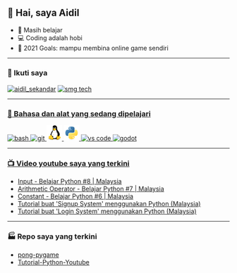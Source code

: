 ## 👋  Hai, saya Aidil

- 🏫 Masih belajar
- 💻 Coding adalah hobi
- 🥅 2021 Goals: mampu membina online game sendiri

---

### 🔗  Ikuti saya

<a href="https://instagram.com/aidil_sekandar" target="blank"><img align="center" src="https://raw.githubusercontent.com/rahuldkjain/github-profile-readme-generator/master/src/images/icons/Social/instagram.svg" alt="aidil_sekandar" height="30" width="40" /></a>
<a href="https://www.youtube.com/c/aicode" target="blank"><img align="center" src="https://raw.githubusercontent.com/rahuldkjain/github-profile-readme-generator/master/src/images/icons/Social/youtube.svg" alt="smg tech" height="30" width="40" />

---

### 🌱  Bahasa dan alat yang sedang dipelajari

<p align="left"> <a href="https://www.gnu.org/software/bash/" target="_blank"> <img src="https://user-images.githubusercontent.com/87560413/126034533-2e182af3-50a2-4f67-8e2b-a0fa63c34474.png" alt="bash" width="35" height="35"/> </a> <a href="https://git-scm.com/" target="_blank"> <img src="https://www.vectorlogo.zone/logos/git-scm/git-scm-icon.svg" alt="git" width="35" height="35"/> </a> <a href="https://www.linux.org/" target="_blank"> <img src="https://raw.githubusercontent.com/devicons/devicon/master/icons/linux/linux-original.svg" alt="linux" width="35" height="35"/> </a> <a href="https://www.python.org" target="_blank"> <img src="https://raw.githubusercontent.com/devicons/devicon/master/icons/python/python-original.svg" alt="python" width="35" height="35"/> </a> <a href="https://code.visualstudio.com/" target="_blank"> <img src="https://user-images.githubusercontent.com/87560413/126055763-828aeba9-6664-4c6d-99f4-198d1f55045b.png" alt="vs code" width="30" height="30"/> </a> <a href="https://godotengine.org/" target="_blank"> <img src="https://user-images.githubusercontent.com/87560413/126464562-5eeb8845-53b7-4faf-80d5-f3734849923b.png" alt="godot" width="35" height="35"/> </p>
 </p>

---

### 📺  Video youtube saya yang terkini

- [Input - Belajar Python #8 | Malaysia](https://youtu.be/V0FyURoSbWU)
- [Arithmetic Operator - Belajar Python #7 | Malaysia](https://youtu.be/agZ2deDgWuM)
- [Constant - Belajar Python #6 | Malaysia](https://youtu.be/Rr3qh5qd0yA)
- [Tutorial buat 'Signup System' menggunakan Python (Malaysia)](https://youtu.be/1gY2ReYb9wg)
- [Tutorial buat 'Login System' menggunakan Python (Malaysia)](https://youtu.be/s1RehAdT-yI)

---

### 🏭 Repo saya yang terkini 

- [pong-pygame](https://github.com/aidil-sekandar/pong-pygame)
- [Tutorial-Python-Youtube](https://github.com/aidil-sekandar/Tutorial-Python-Youtube)
